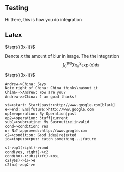 ## Testing

Hi there, this is how you do integration


## Latex
$\sqrt{(3x-1)}$

Denote $x$ the amount of blur in image.
The the integration 
$$
\int_{0}^{100} \sum x^2_k \exp{(x)} dx
$$



$\sqrt{(3x-1)}$
``` sequence-diagrams
Andrew->China: Says
Note right of China: China thinks\nabout it
China-->Andrew: How are you?
Andrew->>China: I am good thanks!
```

``` flowchart
st=>start: Start|past:>http://www.google.com[blank]
e=>end: End|future:>http://www.google.com
op1=>operation: My Operation|past
op2=>operation: Stuff|current
sub1=>subroutine: My Subroutine|invalid
cond=>condition: Yes
or No?|approved:>http://www.google.com
c2=>condition: Good idea|rejected
io=>inputoutput: catch something...|future

st->op1(right)->cond
cond(yes, right)->c2
cond(no)->sub1(left)->op1
c2(yes)->io->e
c2(no)->op2->e
`````
